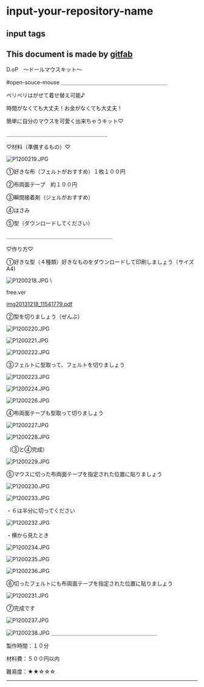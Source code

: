 # input-your-repository-name
## input tags
This document is made by [gitfab](http://gitfab.org)
---
D.oP　〜ドールマウスキット〜

#open-souce-mouse
＿＿＿＿＿＿＿＿＿＿＿＿＿＿＿＿＿＿＿＿

ペリペリはがせて着せ替え可能♪

時間がなくても大丈夫！お金がなくても大丈夫！

簡単に自分のマウスを可愛く出来ちゃうキット♡


＿＿＿＿＿＿＿＿＿＿＿＿＿＿＿＿＿＿＿

♡材料（準備するもの）♡



![P1200219.JPG](https://raw.github.com/sumiumi718/input-your-repository-name/master/gitfab/resources/P1200219.JPG)

①好きな布（フェルトがおすすめ）１枚１００円

②布両面テープ　約１００円

③瞬間接着剤（ジェルがおすすめ）

④はさみ

⑤型（ダウンロードしてください）

＿＿＿＿＿＿＿＿＿＿＿＿＿＿＿＿＿＿＿＿

♡作り方♡



①好きな型（４種類）好きなものをダウンロードして印刷しましょう（サイズA4)

![P1200218.JPG](https://raw.github.com/sumiumi718/input-your-repository-name/master/gitfab/resources/P1200218.JPG)
\



free.ver

[img20131218_11541779.pdf](https://raw.github.com/sumiumi718/input-your-repository-name/master/gitfab/resources/img20131218_11541779.pdf)

②型を切りましょう（ぜんぶ）


![P1200220.JPG](https://raw.github.com/sumiumi718/input-your-repository-name/master/gitfab/resources/P1200220.JPG)


![P1200221.JPG](https://raw.github.com/sumiumi718/input-your-repository-name/master/gitfab/resources/P1200221.JPG)

![P1200222.JPG](https://raw.github.com/sumiumi718/input-your-repository-name/master/gitfab/resources/P1200222.JPG)

③フェルトに型取って、フェルトを切りましょう








![P1200223.JPG](https://raw.github.com/sumiumi718/input-your-repository-name/master/gitfab/resources/P1200223.JPG)

![P1200224.JPG](https://raw.github.com/sumiumi718/input-your-repository-name/master/gitfab/resources/P1200224.JPG)

![P1200226.JPG](https://raw.github.com/sumiumi718/input-your-repository-name/master/gitfab/resources/P1200226.JPG)


④布両面テープも型取って切りましょう

![P1200227.JPG](https://raw.github.com/sumiumi718/input-your-repository-name/master/gitfab/resources/P1200227.JPG)


![P1200228.JPG](https://raw.github.com/sumiumi718/input-your-repository-name/master/gitfab/resources/P1200228.JPG)


（③と④完成）


![P1200229.JPG](https://raw.github.com/sumiumi718/input-your-repository-name/master/gitfab/resources/P1200229.JPG)

⑤マウスに切った布両面テープを指定された位置に貼りましょう

![P1200230.JPG](https://raw.github.com/sumiumi718/input-your-repository-name/master/gitfab/resources/P1200230.JPG)


![P1200233.JPG](https://raw.github.com/sumiumi718/input-your-repository-name/master/gitfab/resources/P1200233.JPG)


・６は半分に切ってください




![P1200232.JPG](https://raw.github.com/sumiumi718/input-your-repository-name/master/gitfab/resources/P1200232.JPG)


・横から見たとき

![P1200234.JPG](https://raw.github.com/sumiumi718/input-your-repository-name/master/gitfab/resources/P1200234.JPG)

![P1200235.JPG](https://raw.github.com/sumiumi718/input-your-repository-name/master/gitfab/resources/P1200235.JPG)

![P1200236.JPG](https://raw.github.com/sumiumi718/input-your-repository-name/master/gitfab/resources/P1200236.JPG)



⑥切ったフェルトにも布両面テープを指定された位置に貼りましょう





![P1200231.JPG](https://raw.github.com/sumiumi718/input-your-repository-name/master/gitfab/resources/P1200231.JPG)

⑦完成です

![P1200237.JPG](https://raw.github.com/sumiumi718/input-your-repository-name/master/gitfab/resources/P1200237.JPG)

![P1200238.JPG](https://raw.github.com/sumiumi718/input-your-repository-name/master/gitfab/resources/P1200238.JPG)
＿＿＿＿＿＿＿＿＿＿＿＿＿＿＿＿＿＿＿＿

製作時間：１０分

材料費：５００円以内

難易度：★★☆☆☆















---
